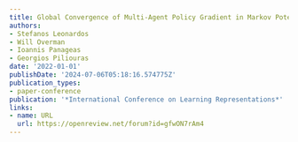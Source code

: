 ```yaml
---
title: Global Convergence of Multi-Agent Policy Gradient in Markov Potential Games
authors:
- Stefanos Leonardos
- Will Overman
- Ioannis Panageas
- Georgios Piliouras
date: '2022-01-01'
publishDate: '2024-07-06T05:18:16.574775Z'
publication_types:
- paper-conference
publication: '*International Conference on Learning Representations*'
links:
- name: URL
  url: https://openreview.net/forum?id=gfwON7rAm4
---
```

